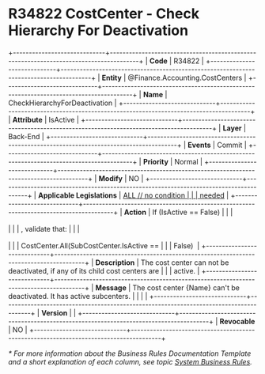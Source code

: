 ﻿---
erp.type: business-rule
erp.entity: Finance.Accounting.ProfitCenters
---

# R34822 CostCenter - Check Hierarchy For Deactivation
+-----------------------------+---------------------------------------------------------------------------------------+
| **Code**                    | R34822                                                                                |
+-----------------------------+---------------------------------------------------------------------------------------+
| **Entity**                  | @Finance.Accounting.CostCenters                                                       |
+-----------------------------+---------------------------------------------------------------------------------------+
| **Name**                    | CheckHierarchyForDeactivation                                                         |
+-----------------------------+---------------------------------------------------------------------------------------+
| **Attribute**               | IsActive                                                                                |
+-----------------------------+---------------------------------------------------------------------------------------+
| **Layer**                   | Back-End                                                                              |
+-----------------------------+---------------------------------------------------------------------------------------+
| **Events**                  | Commit                                                                                |
+-----------------------------+---------------------------------------------------------------------------------------+
| **Priority**                | Normal                                                                                |
+-----------------------------+---------------------------------------------------------------------------------------+
| **Modify**                  | NO                                                                                    |
+-----------------------------+---------------------------------------------------------------------------------------+
| **Applicable Legislations** | [ALL // no condition                                                                  |
|                             | needed](xref:applicable-legislations)                                                 |
+-----------------------------+---------------------------------------------------------------------------------------+
| **Action**                  | If (IsActive == False)                                                                  |
|                             | <br/><br/>                                                                            |
|                             | , validate that:                                                                      |
|                             | <br/><br/>                                                                            |
|                             | CostCenter.All(SubCostCenter.IsActive ==                                            |
|                             | False)                                                                                |
+-----------------------------+---------------------------------------------------------------------------------------+
| **Description**             | The cost center can not be deactivated, if any of its child cost centers are      |
|                             | active.                                                                               |
+-----------------------------+---------------------------------------------------------------------------------------+
| **Message**                 | The cost center {Name} can't be deactivated. It has active subcenters.              |
|                             |                                                                                       |
+-----------------------------+---------------------------------------------------------------------------------------+
| **Version**                 |                                                                                       |
+-----------------------------+---------------------------------------------------------------------------------------+
| **Revocable**               | NO                                                                                    |
+-----------------------------+---------------------------------------------------------------------------------------+

*\* For more information about the Business Rules Documentation Template and a short explanation of each column, see
topic [System Business Rules](../templates/template-description-system-business-rules.md).*
